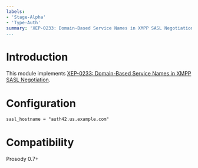 ```yaml
---
labels:
- 'Stage-Alpha'
- 'Type-Auth'
summary: 'XEP-0233: Domain-Based Service Names in XMPP SASL Negotiation'
...
```


Introduction
============

This module implements [XEP-0233: Domain-Based Service Names in XMPP
SASL Negotiation](http://xmpp.org/extensions/xep-0233.html).

Configuration
=============

    sasl_hostname = "auth42.us.example.com"

Compatibility
=============

Prosody 0.7+
